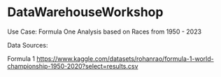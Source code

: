 # DataWarehouseWorkshop

Use Case:
Formula One Analysis based on Races from 1950 - 2023

Data Sources:

Formula 1
https://www.kaggle.com/datasets/rohanrao/formula-1-world-championship-1950-2020?select=results.csv
